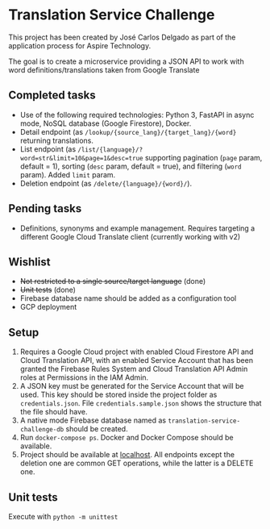 # Translation Service Challenge

This project has been created by José Carlos Delgado as part of the application process for Aspire Technology.

The goal is to create a microservice providing a JSON API to work with word definitions/translations taken from Google Translate

## Completed tasks

 - Use of the following required technologies: Python 3, FastAPI in async mode, NoSQL database (Google Firestore), Docker.
 - Detail endpoint (as `/lookup/{source_lang}/{target_lang}/{word}` returning translations.
 - List endpoint (as `/list/{language}/?word=str&limit=10&page=1&desc=true` supporting pagination (`page` param, default = 1), sorting (`desc` param, default = true),  and filtering (`word` param). Added `limit` param.
 - Deletion endpoint (as `/delete/{language}/{word}/`). 

## Pending tasks

 - Definitions, synonyms and example management. Requires targeting a different Google Cloud Translate client (currently working with v2)

## Wishlist

 - ~~Not restricted to a single source/target language~~ (done)
 - ~~Unit tests~~ (done)
 - Firebase database name should be added as a configuration tool
 - GCP deployment

## Setup

 1. Requires a Google Cloud project with enabled Cloud Firestore API and Cloud Translation API, with an enabled Service Account that has been granted the Firebase Rules System and Cloud Translation API Admin roles at Permissions in the IAM Admin.
 2. A JSON key must be generated for the Service Account that will be used. This key should be stored inside the project folder as `credentials.json`. File `credentials.sample.json` shows the structure that the file should have.
 3. A native mode Firebase database named as `translation-service-challenge-db` should be created.
 4. Run `docker-compose ps`. Docker and Docker Compose should be available.
 5. Project should be available at [localhost](http://127.0.0.1:8000). All endpoints except the deletion one are common GET operations, while the latter is a DELETE one.

 ## Unit tests

 Execute with `python -m unittest`
